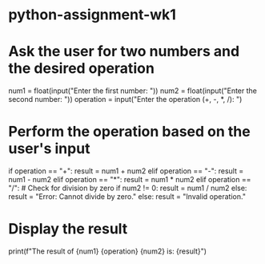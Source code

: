 # python-assignment-wk1
# Ask the user for two numbers and the desired operation
num1 = float(input("Enter the first number: "))
num2 = float(input("Enter the second number: "))
operation = input("Enter the operation (+, -, *, /): ")

# Perform the operation based on the user's input
if operation == "+":
    result = num1 + num2
elif operation == "-":
    result = num1 - num2
elif operation == "*":
    result = num1 * num2
elif operation == "/":
    # Check for division by zero
    if num2 != 0:
        result = num1 / num2
    else:
        result = "Error: Cannot divide by zero."
else:
    result = "Invalid operation."

# Display the result
print(f"The result of {num1} {operation} {num2} is: {result}")

